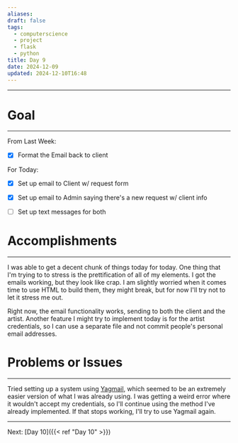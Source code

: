 ```yaml
---
aliases: 
draft: false
tags:
  - computerscience
  - project
  - flask
  - python
title: Day 9
date: 2024-12-09
updated: 2024-12-10T16:48
---
```

 
-------------------------------------------------------------------------------


# Goal
---
From Last Week:
- [x] Format the Email back to client

For Today:
- [x] Set up email to Client w/ request form
- [x] Set up email to Admin saying there's a new request w/ client info
- [ ] Set up text messages for both


# Accomplishments
---
I was able to get a decent chunk of things today for today. One thing that I'm trying to to stress is the prettification of all of my elements. I got the emails working, but they look like crap. I am slightly worried when it comes time to use HTML to build them, they might break, but for now I'll try not to let it stress me out. 

Right now, the email functionality works, sending to both the client and the artist. Another feature I might try to implement today is for the artist credentials, so I can use a separate file and not commit people's personal email addresses. 


# Problems or Issues
---
Tried setting up a system using [Yagmail](https://github.com/kootenpv/yagmail/blob/master/README.md), which seemed to be an extremely easier version of what I was already using. I was getting a weird error where it wouldn't accept my credentials, so I'll continue using the method I've already implemented. If that stops working, I'll try to use Yagmail again.



---
Next: 
[Day 10]({{< ref "Day 10" >}}) 